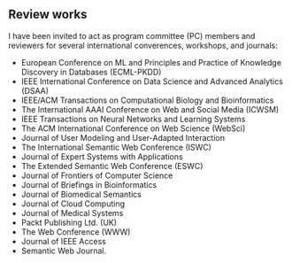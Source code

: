 ## Review works
I have been invited to act as program committee (PC) members and reviewers for several international converences, workshops, and journals: 

- European Conference on ML and Principles and Practice of Knowledge Discovery in Databases (ECML-PKDD)
- IEEE International Conference on Data Science and Advanced Analytics (DSAA)
- IEEE/ACM Transactions on Computational Biology and Bioinformatics
- The International AAAI Conference on Web and Social Media (ICWSM)
- IEEE Transactions on Neural Networks and Learning Systems
- The ACM International Conference on Web Science (WebSci)
- Journal of User Modeling and User-Adapted Interaction
- The International Semantic Web Conference (ISWC)
- Journal of Expert Systems with Applications
- The Extended Semantic Web Conference (ESWC)
- Journal of Frontiers of Computer Science
- Journal of Briefings in Bioinformatics
- Journal of Biomedical Semantics
- Journal of Cloud Computing
- Journal of Medical Systems
- Packt Publishing Ltd. (UK)
- The Web Conference (WWW)
- Journal of IEEE Access
- Semantic Web Journal.
